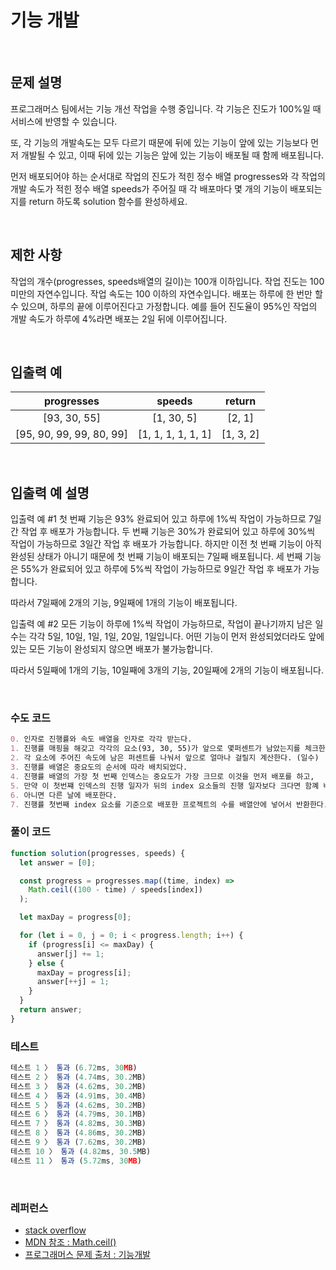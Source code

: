 # 기능 개발

</br>

## 문제 설명

프로그래머스 팀에서는 기능 개선 작업을 수행 중입니다. 각 기능은 진도가 100%일 때 서비스에 반영할 수 있습니다.

또, 각 기능의 개발속도는 모두 다르기 때문에 뒤에 있는 기능이 앞에 있는 기능보다 먼저 개발될 수 있고, 이때 뒤에 있는 기능은 앞에 있는 기능이 배포될 때 함께 배포됩니다.

먼저 배포되어야 하는 순서대로 작업의 진도가 적힌 정수 배열 progresses와 각 작업의 개발 속도가 적힌 정수 배열 speeds가 주어질 때 각 배포마다 몇 개의 기능이 배포되는지를 return 하도록 solution 함수를 완성하세요.

</br>

## 제한 사항

작업의 개수(progresses, speeds배열의 길이)는 100개 이하입니다.
작업 진도는 100 미만의 자연수입니다.
작업 속도는 100 이하의 자연수입니다.
배포는 하루에 한 번만 할 수 있으며, 하루의 끝에 이루어진다고 가정합니다. 예를 들어 진도율이 95%인 작업의 개발 속도가 하루에 4%라면 배포는 2일 뒤에 이루어집니다.

</br>

## 입출력 예

|        progresses        |       speeds       |  return   |
| :----------------------: | :----------------: | :-------: |
|       [93, 30, 55]       |     [1, 30, 5]     |  [2, 1]   |
| [95, 90, 99, 99, 80, 99] | [1, 1, 1, 1, 1, 1] | [1, 3, 2] |

</br>

## 입출력 예 설명

입출력 예 #1
첫 번째 기능은 93% 완료되어 있고 하루에 1%씩 작업이 가능하므로 7일간 작업 후 배포가 가능합니다.
두 번째 기능은 30%가 완료되어 있고 하루에 30%씩 작업이 가능하므로 3일간 작업 후 배포가 가능합니다. 하지만 이전 첫 번째 기능이 아직 완성된 상태가 아니기 때문에 첫 번째 기능이 배포되는 7일째 배포됩니다.
세 번째 기능은 55%가 완료되어 있고 하루에 5%씩 작업이 가능하므로 9일간 작업 후 배포가 가능합니다.

따라서 7일째에 2개의 기능, 9일째에 1개의 기능이 배포됩니다.

입출력 예 #2
모든 기능이 하루에 1%씩 작업이 가능하므로, 작업이 끝나기까지 남은 일수는 각각 5일, 10일, 1일, 1일, 20일, 1일입니다. 어떤 기능이 먼저 완성되었더라도 앞에 있는 모든 기능이 완성되지 않으면 배포가 불가능합니다.

따라서 5일째에 1개의 기능, 10일째에 3개의 기능, 20일째에 2개의 기능이 배포됩니다.

</br>

### 수도 코드

```md
0. 인자로 진행률와 속도 배열을 인자로 각각 받는다.
1. 진행률 매핑을 해갖고 각각의 요소(93, 30, 55)가 앞으로 몇퍼센트가 남았는지를 체크한다.
2. 각 요소에 주어진 속도에 남은 퍼센트를 나눠서 앞으로 얼마나 걸릴지 계산한다. (일수)
3. 진행률 배열은 중요도의 순서에 따라 배치되었다.
4. 진행률 배열의 가장 첫 번째 인덱스는 중요도가 가장 크므로 이것을 먼저 배포를 하고,
5. 만약 이 첫번쨰 인덱스의 진행 일자가 뒤의 index 요소들의 진행 일자보다 크다면 함꼐 배포
6. 아니면 다른 날에 배포한다.
7. 진행률 첫번째 index 요소를 기준으로 배포한 프로젝트의 수를 배열안에 넣어서 반환한다.
```

### 풀이 코드

```js
function solution(progresses, speeds) {
  let answer = [0];

  const progress = progresses.map((time, index) =>
    Math.ceil((100 - time) / speeds[index])
  );

  let maxDay = progress[0];

  for (let i = 0, j = 0; i < progress.length; i++) {
    if (progress[i] <= maxDay) {
      answer[j] += 1;
    } else {
      maxDay = progress[i];
      answer[++j] = 1;
    }
  }
  return answer;
}
```

### 테스트

```js
테스트 1 〉	통과 (6.72ms, 30MB)
테스트 2 〉	통과 (4.74ms, 30.2MB)
테스트 3 〉	통과 (4.62ms, 30.2MB)
테스트 4 〉	통과 (4.91ms, 30.4MB)
테스트 5 〉	통과 (4.62ms, 30.2MB)
테스트 6 〉	통과 (4.79ms, 30.1MB)
테스트 7 〉	통과 (4.82ms, 30.3MB)
테스트 8 〉	통과 (4.86ms, 30.2MB)
테스트 9 〉	통과 (7.62ms, 30.2MB)
테스트 10 〉 통과 (4.82ms, 30.5MB)
테스트 11 〉 통과 (5.72ms, 30MB)
```

</br>

### 레퍼런스

- [ stack overflow ](https://stackoverflow.com/questions/971312/why-avoid-increment-and-decrement-operators-in-javascript)
- [ MDN 참조 : Math.ceil() ](https://developer.mozilla.org/ko/docs/Web/JavaScript/Reference/Global_Objects/Math/ceil)
- [ 프로그래머스 문제 출처 : 기능개발 ](https://programmers.co.kr/learn/courses/30/lessons/42586)
